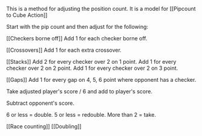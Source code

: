 This is a method for adjusting the position count.
It is a model for [[Pipcount to Cube Action]]


Start with the pip count and then adjust for the following:

[[Checkers borne off]]
Add 1 for each checker borne off.

[[Crossovers]]
Add 1 for each extra crossover.

[[Stacks]]
Add 2 for every checker over 2 on 1 point.
Add 1 for every checker over 2 on 2 point.
Add 1 for every checker over 2 on 3 point.

[[Gaps]]
Add 1 for every gap on 4, 5, 6 point where opponent has a checker.

Take adjusted player's score / 6 and add to player's score.

Subtract opponent's score.

6 or less = double.
5 or less = redouble.
More than 2 = take.

[[Race counting]] [[Doubling]]


